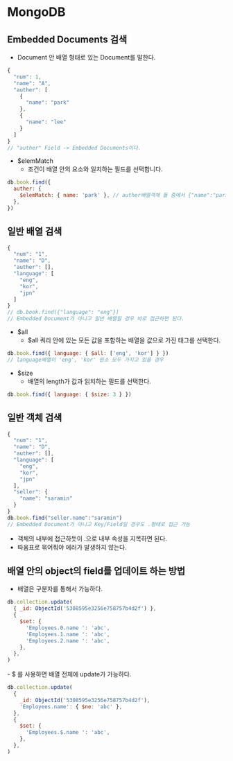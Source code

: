 # MongoDB

## Embedded Documents 검색

- Document 안 배열 형태로 있는 Document를 말한다.

```js
{
  "num": 1,
  "name": "A",
  "auther": [
    {
      "name": "park"
    },
    {
      "name": "lee"
    }
  ]
}
// "auther" Field -> Embedded Documents이다.
```

- \$elemMatch
  - 조건이 배열 안의 요소와 일치하는 필드를 선택합니다.

```js
db.book.find({
  auther: {
    $elemMatch: { name: 'park' }, // auther배열객체 들 중에서 {"name":"park"} 검색.
  },
})
```

## 일반 배열 검색

```js
{
  "num": "1",
  "name": "D",
  "auther": [],
  "language": [
    "eng",
    "kor",
    "jpn"
  ]
}
// db.book.find({"language": "eng"})
// Embedded Document가 아니고 일반 배열일 경우 바로 접근하면 된다.
```

- \$all
  - \$all 쿼리 안에 있는 모든 값을 포함하는 배열을 값으로 가진 태그를 선택한다.

```js
db.book.find({ language: { $all: ['eng', 'kor'] } })
// language배열이 'eng', 'kor' 원소 모두 가지고 있을 경우
```

- \$size
  - 배열의 length가 값과 읽치하는 필드를 선택한다.

```js
db.book.find({ language: { $size: 3 } })
```

## 일반 객체 검색

```js
{
  "num": "1",
  "name": "D",
  "auther": [],
  "language": [
    "eng",
    "kor",
    "jpn"
  ],
  "seller": {
    "name": "saramin"
  }
}
db.book.find("seller.name":"saramin")
// Embedded Document가 아니고 Key/Field일 경우도 .형태로 접근 가능
```

- 객체의 내부에 접근하듯이 .으로 내부 속성을 지목하면 된다.
- 따옴표로 묶어줘야 에러가 발생하지 않는다.

## 배열 안의 object의 field를 업데이트 하는 방법

- 배열은 구분자를 통해서 가능하다.

```js
db.collection.update(
  { _id: ObjectId('5308595e3256e758757b4d2f') },
  {
    $set: {
      'Employees.0.name ': 'abc',
      'Employees.1.name ': 'abc',
      'Employees.2.name ': 'abc',
    },
  },
)
```

- \$ 를 사용하면 배열 전체에 update가 가능하다.

```js
db.collection.update(
  {
    _id: ObjectId('5308595e3256e758757b4d2f'),
    'Employees.name': { $ne: 'abc' },
  },
  {
    $set: {
      'Employees.$.name ': 'abc',
    },
  },
)
```
